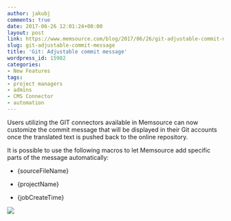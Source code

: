 ```yaml
---
author: jakubj
comments: true
date: 2017-06-26 12:01:24+00:00
layout: post
link: https://www.memsource.com/blog/2017/06/26/git-adjustable-commit-message/
slug: git-adjustable-commit-message
title: 'Git: Adjustable commit message'
wordpress_id: 15982
categories:
- New Features
tags:
- project managers
- admins
- CMS Connector
- automation
---
```


Users utilizing the GIT connectors available in Memsource can now customize the commit message that will be displayed in their Git accounts once the translated text is pushed back to the online repository.

It is possible to use the following macros to let Memsource add specific parts of the message automatically:



 	
  * {sourceFileName}

 	
  * {projectName}

 	
  * {jobCreateTime}


[![](http://www.memsource.com/wp-content/uploads/2017/06/Commit-message.png)](http://www.memsource.com/wp-content/uploads/2017/06/Commit-message.png)
